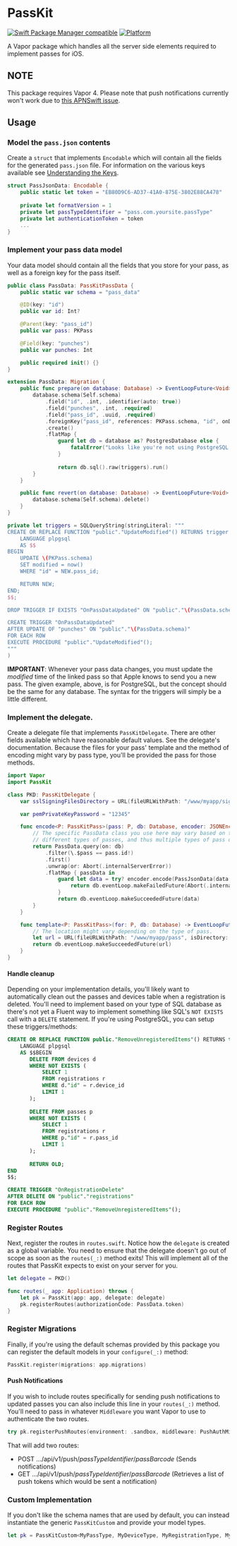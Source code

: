 # PassKit

[![Swift Package Manager compatible](https://img.shields.io/badge/SPM-compatible-brightgreen.svg)](https://github.com/apple/swift-package-manager)
[![Platform](https://img.shields.io/badge/Platforms-macOS%20|%20Linux-lightgrey.svg)](https://github.com/gargoylesoft/PassKit)

A Vapor package which handles all the server side elements required to implement passes for iOS.

## NOTE

This package requires Vapor 4. Please note that push notifications currently won't work due to 
[this APNSwift issue](https://github.com/kylebrowning/APNSwift/issues/79).


## Usage

### Model the `pass.json` contents

Create a `struct` that implements `Encodable` which will contain all the fields for the generated `pass.json` file.  For information on the various keys 
available see [Understanding the Keys](https://developer.apple.com/library/archive/documentation/UserExperience/Reference/PassKit_Bundle/Chapters/Introduction.html).

```swift
struct PassJsonData: Encodable {
    public static let token = "EB80D9C6-AD37-41A0-875E-3802E88CA478"
    
    private let formatVersion = 1
    private let passTypeIdentifier = "pass.com.yoursite.passType"
    private let authenticationToken = token
    ...
}
```

### Implement your pass data model

Your data model should contain all the fields that you store for your pass, as well as a foreign key for the pass itself.

```swift
public class PassData: PassKitPassData {
    public static var schema = "pass_data"

    @ID(key: "id")
    public var id: Int?

    @Parent(key: "pass_id")
    public var pass: PKPass

    @Field(key: "punches")
    public var punches: Int

    public required init() {}
}

extension PassData: Migration {
    public func prepare(on database: Database) -> EventLoopFuture<Void> {
        database.schema(Self.schema)
            .field("id", .int, .identifier(auto: true))
            .field("punches", .int, .required)
            .field("pass_id", .uuid, .required)
            .foreignKey("pass_id", references: PKPass.schema, "id", onDelete: .cascade)
            .create()
            .flatMap {
                guard let db = database as? PostgresDatabase else {
                    fatalError("Looks like you're not using PostgreSQL any longer!")
                }
                
                return db.sql().raw(triggers).run()
        }
    }

    public func revert(on database: Database) -> EventLoopFuture<Void> {
        database.schema(Self.schema).delete()
    }
}

private let triggers = SQLQueryString(stringLiteral: """
CREATE OR REPLACE FUNCTION "public"."UpdateModified"() RETURNS trigger
    LANGUAGE plpgsql
    AS $$
BEGIN
    UPDATE \(PKPass.schema)
    SET modified = now()
    WHERE "id" = NEW.pass_id;

    RETURN NEW;
END;
$$;

DROP TRIGGER IF EXISTS "OnPassDataUpdated" ON "public"."\(PassData.schema)";

CREATE TRIGGER "OnPassDataUpdated"
AFTER UPDATE OF "punches" ON "public"."\(PassData.schema)"
FOR EACH ROW
EXECUTE PROCEDURE "public"."UpdateModified"();
"""
)
```

**IMPORTANT**: Whenever your pass data changes, you must update the *modified* time of the linked pass so that Apple knows to send you a new pass. The given example, above, is for PostgreSQL, but the concept should be the same for any database.  The syntax for the triggers will simply be a little different.

### Implement the delegate.

Create a delegate file that implements `PassKitDelegate`.  There are other fields available which have reasonable default values. See the delegate's documentation.
Because the files for your pass' template and the method of encoding might vary by pass type, you'll be provided the pass for those methods.  

```swift
import Vapor
import PassKit

class PKD: PassKitDelegate {
    var sslSigningFilesDirectory = URL(fileURLWithPath: "/www/myapp/sign", isDirectory: true)

    var pemPrivateKeyPassword = "12345"

    func encode<P: PassKitPass>(pass: P, db: Database, encoder: JSONEncoder) -> EventLoopFuture<Data> {
        // The specific PassData class you use here may vary based on the pass.type if you have multiple
        // different types of passes, and thus multiple types of pass data.
        return PassData.query(on: db)
            .filter(\.$pass == pass.id!)
            .first()
            .unwrap(or: Abort(.internalServerError))
            .flatMap { passData in
                guard let data = try? encoder.encode(PassJsonData(data: passData, pass: pass)) else {
                    return db.eventLoop.makeFailedFuture(Abort(.internalServerError))
                }
                return db.eventLoop.makeSucceededFuture(data)
        }
    }

    func template<P: PassKitPass>(for: P, db: Database) -> EventLoopFuture<URL> {
        // The location might vary depending on the type of pass.
        let url = URL(fileURLWithPath: "/www/myapp/pass", isDirectory: true)
        return db.eventLoop.makeSucceededFuture(url)
    }
}
```

#### Handle cleanup

Depending on your implementation details, you'll likely want to automatically clean out the passes and devices table when
a registration is deleted.  You'll need to implement based on your type of SQL database as there's not yet a Fluent way
to implement something like SQL's `NOT EXISTS` call with a `DELETE` statement.  If you're using PostgreSQL, you can
setup these triggers/methods:

```sql
CREATE OR REPLACE FUNCTION public."RemoveUnregisteredItems"() RETURNS trigger
    LANGUAGE plpgsql
    AS $$BEGIN  
       DELETE FROM devices d
       WHERE NOT EXISTS (
           SELECT 1
           FROM registrations r
           WHERE d."id" = r.device_id
           LIMIT 1
       );
                
       DELETE FROM passes p
       WHERE NOT EXISTS (
           SELECT 1
           FROM registrations r
           WHERE p."id" = r.pass_id
           LIMIT 1
       );
                
       RETURN OLD;
END
$$;

CREATE TRIGGER "OnRegistrationDelete" 
AFTER DELETE ON "public"."registrations"
FOR EACH ROW
EXECUTE PROCEDURE "public"."RemoveUnregisteredItems"();
```

### Register Routes

Next, register the routes in `routes.swift`.  Notice how the `delegate` is created as
a global variable. You need to ensure that the delegate doesn't go out of scope as soon as the `routes(_:)` method exits!  This will
implement all of the routes that PassKit expects to exist on your server for you.

```swift
let delegate = PKD()

func routes(_ app: Application) throws {
    let pk = PassKit(app: app, delegate: delegate)
    pk.registerRoutes(authorizationCode: PassData.token)
}
```

### Register Migrations

Finally, if you're using the default schemas provided by this package you can register the default models in your `configure(_:)` method:

```swift
PassKit.register(migrations: app.migrations)
```

#### Push Notifications

If you wish to include routes specifically for sending push notifications to updated passes you can also include this line in your `routes(_:)` method.  You'll
need to pass in whatever `Middleware` you want Vapor to use to authenticate the two routes.

```swift
try pk.registerPushRoutes(environment: .sandbox, middleware: PushAuthMiddleware())
```

That will add two routes:

- POST .../api/v1/push/*passTypeIdentifier*/*passBarcode* (Sends notifications)
- GET .../api/v1/push/*passTypeIdentifier*/*passBarcode* (Retrieves a list of push tokens which would be sent a notification)

### Custom Implementation

If you don't like the schema names that are used by default, you can instead instantiate the generic `PassKitCustom` and provide your model types.

```swift
let pk = PassKitCustom<MyPassType, MyDeviceType, MyRegistrationType, MyErrorType>(app: app, delegate: delegate)
```

